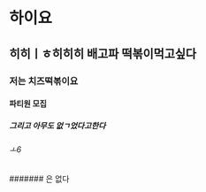 # 하이요

## 히히ㅣㅎ히히히 배고파 떡볶이먹고싶다

### 저는 치즈떡볶이요

#### 파티원 모집

##### 그리고 아무도 없ㄱ었다고한다

###### ㅗ6

####### 은 없다



